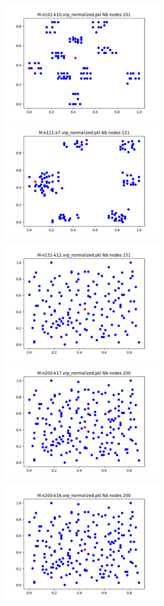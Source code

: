 <img src="Vrp-Set-M/M-n101-k10.vrp_normalized.pkl.png" width="500px"><img src="Vrp-Set-M/M-n121-k7.vrp_normalized.pkl.png" width="500px">

<img src="Vrp-Set-M/M-n151-k12.vrp_normalized.pkl.png" width="500px"><img src="Vrp-Set-M/M-n200-k17.vrp_normalized.pkl.png" width="500px">

<img src="Vrp-Set-M/M-n200-k16.vrp_normalized.pkl.png" width="500px">
